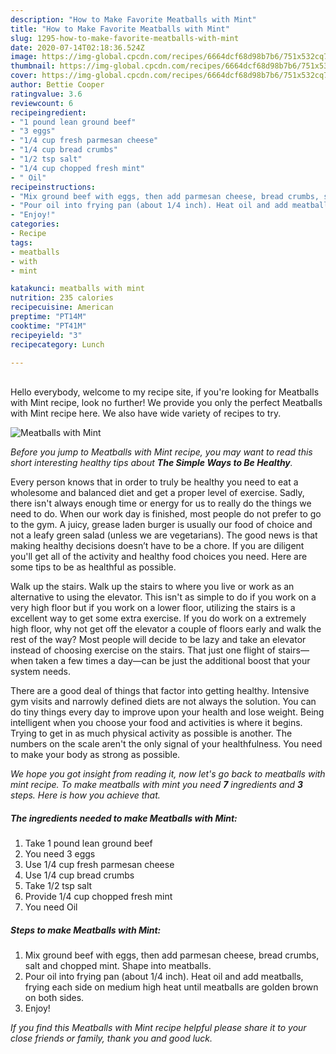```yaml
---
description: "How to Make Favorite Meatballs with Mint"
title: "How to Make Favorite Meatballs with Mint"
slug: 1295-how-to-make-favorite-meatballs-with-mint
date: 2020-07-14T02:18:36.524Z
image: https://img-global.cpcdn.com/recipes/6664dcf68d98b7b6/751x532cq70/meatballs-with-mint-recipe-main-photo.jpg
thumbnail: https://img-global.cpcdn.com/recipes/6664dcf68d98b7b6/751x532cq70/meatballs-with-mint-recipe-main-photo.jpg
cover: https://img-global.cpcdn.com/recipes/6664dcf68d98b7b6/751x532cq70/meatballs-with-mint-recipe-main-photo.jpg
author: Bettie Cooper
ratingvalue: 3.6
reviewcount: 6
recipeingredient:
- "1 pound lean ground beef"
- "3 eggs"
- "1/4 cup fresh parmesan cheese"
- "1/4 cup bread crumbs"
- "1/2 tsp salt"
- "1/4 cup chopped fresh mint"
- " Oil"
recipeinstructions:
- "Mix ground beef with eggs, then add parmesan cheese, bread crumbs, salt and chopped mint. Shape into meatballs."
- "Pour oil into frying pan (about 1/4 inch). Heat oil and add meatballs, frying each side on medium high heat until meatballs are golden brown on both sides."
- "Enjoy!"
categories:
- Recipe
tags:
- meatballs
- with
- mint

katakunci: meatballs with mint 
nutrition: 235 calories
recipecuisine: American
preptime: "PT14M"
cooktime: "PT41M"
recipeyield: "3"
recipecategory: Lunch

---
```

<br>
Hello everybody, welcome to my recipe site, if you're looking for Meatballs with Mint recipe, look no further! We provide you only the perfect Meatballs with Mint recipe here. We also have wide variety of recipes to try.
<br>


![Meatballs with Mint](https://img-global.cpcdn.com/recipes/6664dcf68d98b7b6/751x532cq70/meatballs-with-mint-recipe-main-photo.jpg)

<i>Before you jump to Meatballs with Mint recipe, you may want to read this short interesting healthy tips about <strong>The Simple Ways to Be Healthy</strong>.</i>

Every person knows that in order to truly be healthy you need to eat a wholesome and balanced diet and get a proper level of exercise. Sadly, there isn't always enough time or energy for us to really do the things we need to do. When our work day is finished, most people do not prefer to go to the gym. A juicy, grease laden burger is usually our food of choice and not a leafy green salad (unless we are vegetarians). The good news is that making healthy decisions doesn’t have to be a chore. If you are diligent you'll get all of the activity and healthy food choices you need. Here are some tips to be as healthful as possible.

Walk up the stairs. Walk up the stairs to where you live or work as an alternative to using the elevator. This isn't as simple to do if you work on a very high floor but if you work on a lower floor, utilizing the stairs is a excellent way to get some extra exercise. If you do work on a extremely high floor, why not get off the elevator a couple of floors early and walk the rest of the way? Most people will decide to be lazy and take an elevator instead of choosing exercise on the stairs. That just one flight of stairs—when taken a few times a day—can be just the additional boost that your system needs. 

There are a good deal of things that factor into getting healthy. Intensive gym visits and narrowly defined diets are not always the solution. You can do tiny things every day to improve upon your health and lose weight. Being intelligent when you choose your food and activities is where it begins. Trying to get in as much physical activity as possible is another. The numbers on the scale aren't the only signal of your healthfulness. You need to make your body as strong as possible. 


<i>We hope you got insight from reading it, now let's go back to meatballs with mint recipe. To make meatballs with mint you need <strong>7</strong> ingredients and <strong>3</strong> steps. Here is how you achieve that.
</i>

##### The ingredients needed to make Meatballs with Mint:

1. Take 1 pound lean ground beef
1. You need 3 eggs
1. Use 1/4 cup fresh parmesan cheese
1. Use 1/4 cup bread crumbs
1. Take 1/2 tsp salt
1. Provide 1/4 cup chopped fresh mint
1. You need  Oil


##### Steps to make Meatballs with Mint:

1. Mix ground beef with eggs, then add parmesan cheese, bread crumbs, salt and chopped mint. Shape into meatballs.
1. Pour oil into frying pan (about 1/4 inch). Heat oil and add meatballs, frying each side on medium high heat until meatballs are golden brown on both sides.
1. Enjoy!


<i>If you find this Meatballs with Mint recipe helpful please share it to your close friends or family, thank you and good luck.</i>
